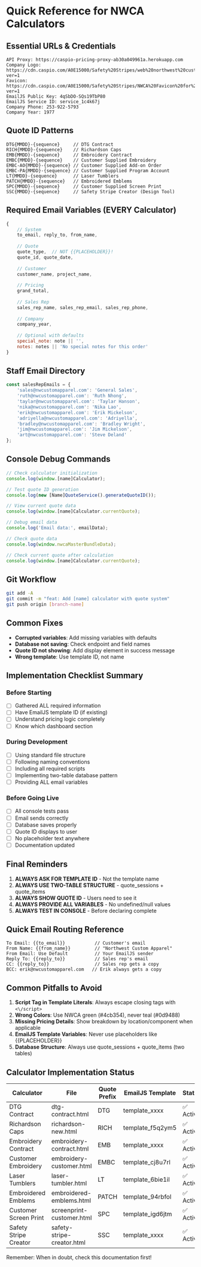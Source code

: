 # Quick Reference for NWCA Calculators

## Essential URLs & Credentials
```
API Proxy: https://caspio-pricing-proxy-ab30a049961a.herokuapp.com
Company Logo: https://cdn.caspio.com/A0E15000/Safety%20Stripes/web%20northwest%20custom%20apparel%20logo.png?ver=1
Favicon: https://cdn.caspio.com/A0E15000/Safety%20Stripes/NWCA%20Favicon%20for%20TEAMNWCA.com.png?ver=1
EmailJS Public Key: 4qSbDO-SQs19TbP80
EmailJS Service ID: service_1c4k67j
Company Phone: 253-922-5793
Company Year: 1977
```

## Quote ID Patterns
```
DTG{MMDD}-{sequence}     // DTG Contract
RICH{MMDD}-{sequence}    // Richardson Caps
EMB{MMDD}-{sequence}     // Embroidery Contract
EMBC{MMDD}-{sequence}    // Customer Supplied Embroidery
EMBC-AO{MMDD}-{sequence} // Customer Supplied Add-on Order
EMBC-PA{MMDD}-{sequence} // Customer Supplied Program Account
LT{MMDD}-{sequence}      // Laser Tumblers
PATCH{MMDD}-{sequence}   // Embroidered Emblems
SPC{MMDD}-{sequence}     // Customer Supplied Screen Print
SSC{MMDD}-{sequence}     // Safety Stripe Creator (Design Tool)
```

## Required Email Variables (EVERY Calculator)
```javascript
{
    // System
    to_email, reply_to, from_name,
    
    // Quote
    quote_type,  // NOT {{PLACEHOLDER}}!
    quote_id, quote_date,
    
    // Customer
    customer_name, project_name,
    
    // Pricing
    grand_total,
    
    // Sales Rep
    sales_rep_name, sales_rep_email, sales_rep_phone,
    
    // Company
    company_year,
    
    // Optional with defaults
    special_note: note || '',
    notes: notes || 'No special notes for this order'
}
```

## Staff Email Directory

```javascript
const salesRepEmails = {
    'sales@nwcustomapparel.com': 'General Sales',
    'ruth@nwcustomapparel.com': 'Ruth Nhong',
    'taylar@nwcustomapparel.com': 'Taylar Hanson',
    'nika@nwcustomapparel.com': 'Nika Lao',
    'erik@nwcustomapparel.com': 'Erik Mickelson',
    'adriyella@nwcustomapparel.com': 'Adriyella',
    'bradley@nwcustomapparel.com': 'Bradley Wright',
    'jim@nwcustomapparel.com': 'Jim Mickelson',
    'art@nwcustomapparel.com': 'Steve Deland'
};
```

## Console Debug Commands
```javascript
// Check calculator initialization
console.log(window.[name]Calculator);

// Test quote ID generation
console.log(new [Name]QuoteService().generateQuoteID());

// View current quote data
console.log(window.[name]Calculator.currentQuote);

// Debug email data
console.log('Email data:', emailData);

// Check quote data
console.log(window.nwcaMasterBundleData);

// Check current quote after calculation
console.log(window.[name]Calculator.currentQuote);
```

## Git Workflow
```bash
git add -A
git commit -m "feat: Add [name] calculator with quote system"
git push origin [branch-name]
```

## Common Fixes
- **Corrupted variables**: Add missing variables with defaults
- **Database not saving**: Check endpoint and field names
- **Quote ID not showing**: Add display element in success message
- **Wrong template**: Use template ID, not name

## Implementation Checklist Summary

### Before Starting
- [ ] Gathered ALL required information
- [ ] Have EmailJS template ID (if existing)
- [ ] Understand pricing logic completely
- [ ] Know which dashboard section

### During Development
- [ ] Using standard file structure
- [ ] Following naming conventions
- [ ] Including all required scripts
- [ ] Implementing two-table database pattern
- [ ] Providing ALL email variables

### Before Going Live
- [ ] All console tests pass
- [ ] Email sends correctly
- [ ] Database saves properly
- [ ] Quote ID displays to user
- [ ] No placeholder text anywhere
- [ ] Documentation updated

## Final Reminders

1. **ALWAYS ASK FOR TEMPLATE ID** - Not the template name
2. **ALWAYS USE TWO-TABLE STRUCTURE** - quote_sessions + quote_items
3. **ALWAYS SHOW QUOTE ID** - Users need to see it
4. **ALWAYS PROVIDE ALL VARIABLES** - No undefined/null values
5. **ALWAYS TEST IN CONSOLE** - Before declaring complete

## Quick Email Routing Reference
```
To Email: {{to_email}}           // Customer's email
From Name: {{from_name}}         // "Northwest Custom Apparel"
From Email: Use Default          // Your EmailJS sender
Reply To: {{reply_to}}           // Sales rep's email
CC: {{reply_to}}                 // Sales rep gets a copy
BCC: erik@nwcustomapparel.com   // Erik always gets a copy
```

## Common Pitfalls to Avoid

1. **Script Tag in Template Literals**: Always escape closing tags with `<\/script>`
2. **Wrong Colors**: Use NWCA green (#4cb354), never teal (#0d9488)
3. **Missing Pricing Details**: Show breakdown by location/component when applicable
4. **EmailJS Template Variables**: Never use placeholders like {{PLACEHOLDER}}
5. **Database Structure**: Always use quote_sessions + quote_items (two tables)

## Calculator Implementation Status

| Calculator | File | Quote Prefix | EmailJS Template | Status |
|------------|------|--------------|------------------|--------|
| DTG Contract | dtg-contract.html | DTG | template_xxxx | ✅ Active |
| Richardson Caps | richardson-new.html | RICH | template_f5q2ym5 | ✅ Active |
| Embroidery Contract | embroidery-contract.html | EMB | template_xxxx | ✅ Active |
| Customer Embroidery | embroidery-customer.html | EMBC | template_cj8u7rl | ✅ Active |
| Laser Tumblers | laser-tumbler.html | LT | template_6bie1il | ✅ Active |
| Embroidered Emblems | embroidered-emblems.html | PATCH | template_94rbfol | ✅ Active |
| Customer Screen Print | screenprint-customer.html | SPC | template_igd6jtm | ✅ Active |
| Safety Stripe Creator | safety-stripe-creator.html | SSC | template_xxxx | ✅ Active |

Remember: When in doubt, check this documentation first!